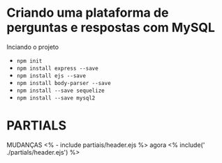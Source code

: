 # Criando uma plataforma de perguntas e respostas com MySQL

Inciando o projeto
- ``npm init``
- ``npm install express --save``
- ``npm install ejs --save``
- ``npm install body-parser --save``
- `` npm install --save sequelize ``
- `` npm install --save mysql2 ``

# PARTIALS

MUDANÇAS <% - include partiais/header.ejs %>
agora    <% include(' ./partials/header.ejs') %>   